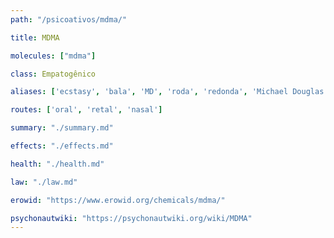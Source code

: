 ```yaml
---
path: "/psicoativos/mdma/"

title: MDMA

molecules: ["mdma"]

class: Empatogênico

aliases: ['ecstasy', 'bala', 'MD', 'roda', 'redonda', 'Michael Douglas', 'XTC', 'E', 'M', 'molly']

routes: ['oral', 'retal', 'nasal']

summary: "./summary.md"

effects: "./effects.md"

health: "./health.md"

law: "./law.md"

erowid: "https://www.erowid.org/chemicals/mdma/"

psychonautwiki: "https://psychonautwiki.org/wiki/MDMA"
---
```

